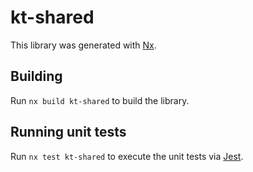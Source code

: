 # kt-shared

This library was generated with [Nx](https://nx.dev).

## Building

Run `nx build kt-shared` to build the library.

## Running unit tests

Run `nx test kt-shared` to execute the unit tests via [Jest](https://jestjs.io).
